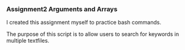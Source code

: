### Assignment2 Arguments and Arrays ###
I created this assignment myself to practice bash commands.

The purpose of this script is to allow users to search for keywords in multiple textfiles.
